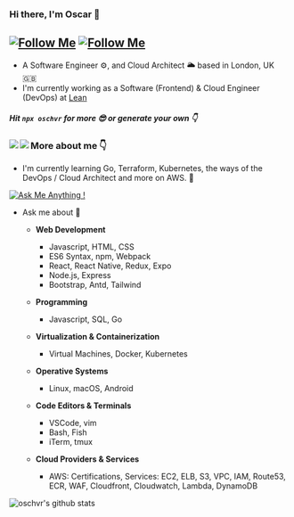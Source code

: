 ### Hi there, I'm Oscar 👋

[![Follow Me](https://img.shields.io/twitter/follow/oschvr?style=social)](https://twitter.com/oschvr)  [![Follow Me](https://img.shields.io/github/followers/oschvr?style=social)](https://github.com/oschvr) 
---

- A Software Engineer ⚙️, and Cloud Architect 🌥 based in London, UK 🇬🇧
- I'm currently working as a Software (Frontend) & Cloud Engineer (DevOps) at [Lean](https://leantech.me)

#####  Hit `npx oschvr` for more 😎 or generate your own 👇

<a href="https://github.com/oschvr/card">
  <img align="left" src="https://github-readme-stats.vercel.app/api/pin/?username=oschvr&repo=card" />
</a>
<a href="https://github.com/oschvr/card">
  <img align="left" src="https://github-readme-stats.vercel.app/api/pin/?username=oschvr&repo=card" />
</a>
 
### More about me 👇

- I'm currently learning Go, Terraform, Kubernetes, the ways of the DevOps / Cloud Architect and more on AWS. 🌱 

[![Ask Me Anything !](https://img.shields.io/badge/Ask%20me-anything-1abc9c.svg)](https://gitHub.com/oschvr/ama)

- Ask me about 🤔 

	- **Web Development**
		- Javascript, HTML, CSS
		- ES6 Syntax, npm, Webpack
		- React, React Native, Redux, Expo
		- Node.js, Express 
		- Bootstrap, Antd, Tailwind

	- **Programming**
		- Javascript, SQL, Go

	- **Virtualization & Containerization**
		- Virtual Machines, Docker, Kubernetes

	- **Operative Systems**
		- Linux, macOS, Android

	- **Code Editors & Terminals**
		- VSCode, vim
		- Bash, Fish
		- iTerm, tmux

	- **Cloud Providers & Services**
		- AWS: Certifications, Services: EC2, ELB, S3, VPC, IAM, Route53, ECR, WAF, Cloudfront, Cloudwatch, Lambda, DynamoDB

![oschvr's github stats](https://github-readme-stats.vercel.app/api?username=oschvr&show_icons=true)
